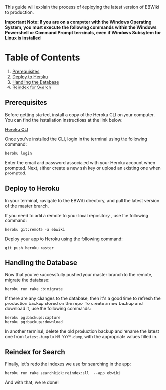 This guide will explain the process of deploying the latest version of EBWiki to production.  

**Important Note: If you are on a computer with the Windows Operating System, you must execute the following commands within the Windows Powershell or Command Prompt terminals, even if Windows Subsytem for Linux is installed.**

# Table of Contents

1. [Prerequisites](#prerequisites)
2. [Deploy to Heroku](#deploy-to-heroku)
3. [Handling the Database](#handling-the-database)
4. [Reindex for Search](#reindex-for-search)

## Prerequisites
Before getting started, install a copy of the Heroku CLI on your computer.  You can find the installation instructions at the link below:

[Heroku CLI](https://devcenter.heroku.com/categories/command-line)

Once you've installed the CLI, login in the terminal using the following command:

```
heroku login
```

Enter the email and password associated with your Heroku account when prompted.  Next, either create a new ssh key or upload an existing one when prompted.

## Deploy to Heroku
In your terminal, navigate to the EBWiki directory, and pull the latest version of the master branch.

If you need to add a remote to your local repository , use the following command:

```
heroku git:remote -a ebwiki
```

Deploy your app to Heroku using the following command:

```
git push heroku master
```

## Handling the Database
Now that you've successfully pushed your master branch to the remote, migrate the database:

```
heroku run rake db:migrate
```

If there are any changes to the database, then it's a good time to refresh the production backup stored on the repo.  To create a new backup and download it, use the following commands:

```
heroku pg:backups:capture
heroku pg:backups:download
```

In another terminal, delete the old production backup and rename the latest one from `latest.dump` to `MM_YYYY.dump`, with the appropriate values filled in. 

## Reindex for Search

Finally, let's redo the indexes we use for searching in the app:

```
heroku run rake searchkick:reindex:all  --app ebwiki
```

And with that, we're done!